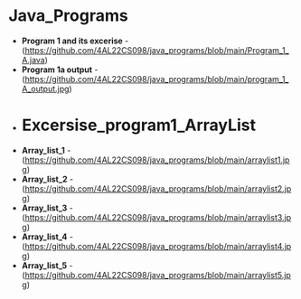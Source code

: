 # Java_Programs

- **Program 1 and its excerise** - (https://github.com/4AL22CS098/java_programs/blob/main/Program_1_A.java)
- **Program 1a output** - (https://github.com/4AL22CS098/java_programs/blob/main/program_1_A_output.jpg)
- # Excersise_program1_ArrayList
-  **Array_list_1** - (https://github.com/4AL22CS098/java_programs/blob/main/arraylist1.jpg)
-  **Array_list_2** - (https://github.com/4AL22CS098/java_programs/blob/main/arraylist2.jpg)
-  **Array_list_3** - (https://github.com/4AL22CS098/java_programs/blob/main/arraylist3.jpg)
-  **Array_list_4** - (https://github.com/4AL22CS098/java_programs/blob/main/arraylist4.jpg)
-  **Array_list_5** - (https://github.com/4AL22CS098/java_programs/blob/main/arraylist5.jpg)
